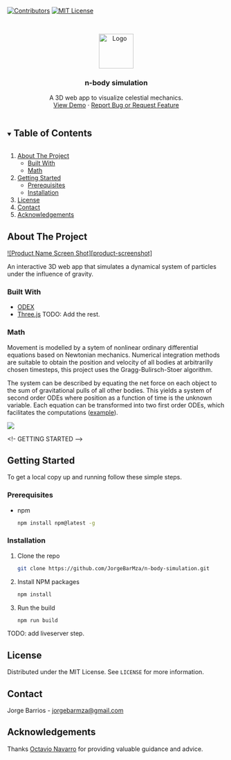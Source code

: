 <!--
*** Thanks for checking out the Best-README-Template. If you have a suggestion
*** that would make this better, please fork the repo and create a pull request
*** or simply open an issue with the tag "enhancement".
*** Thanks again! Now go create something AMAZING! :D
***
***
***
*** To avoid retyping too much info. Do a search and replace for the following:
*** JorgeBarMza, n-body-simulation, jorgebarmza@gmail.com, n-body simulation, An interactive 3D web app to visualize celestial mechanics.
-->



<!-- PROJECT SHIELDS -->
<!--
*** I'm using markdown "reference style" links for readability.
*** Reference links are enclosed in brackets [ ] instead of parentheses ( ).
*** See the bottom of this document for the declaration of the reference variables
*** for contributors-url, forks-url, etc. This is an optional, concise syntax you may use.
*** https://www.markdownguide.org/basic-syntax/#reference-style-links
-->
[![Contributors][contributors-shield]][contributors-url]
[![MIT License][license-shield]][license-url]

<!-- PROJECT LOGO -->
<br />
<p align="center">
  <a href="https://github.com/JorgeBarMza/n-body-simulation">
    <img src="images/logo.png" alt="Logo" width="80" height="80">
  </a>

  <h3 align="center">n-body simulation</h3>

  <p align="center">
    A 3D web app to visualize celestial mechanics.
    <br />
    <a href="https://github.com/JorgeBarMza/n-body-simulation">View Demo</a>
    ·
    <a href="https://github.com/JorgeBarMza/n-body-simulation/issues">Report Bug or Request Feature</a>
  </p>
</p>



<!-- TABLE OF CONTENTS -->
<details open="open">
  <summary><h2 style="display: inline-block">Table of Contents</h2></summary>
  <ol>
    <li>
      <a href="#about-the-project">About The Project</a>
      <ul>
        <li><a href="#built-with">Built With</a></li>
        <li><a href="#built-with">Math</a></li>
      </ul>
    </li>
    <li>
      <a href="#getting-started">Getting Started</a>
      <ul>
        <li><a href="#prerequisites">Prerequisites</a></li>
        <li><a href="#installation">Installation</a></li>
      </ul>
    </li>
    <li><a href="#license">License</a></li>
    <li><a href="#contact">Contact</a></li>
    <li><a href="#acknowledgements">Acknowledgements</a></li>
  </ol>
</details>



<!-- ABOUT THE PROJECT -->
## About The Project

[![Product Name Screen Shot][product-screenshot]](https://example.com)

An interactive 3D web app that simulates a dynamical system of particles under the influence of gravity. 

### Built With

* [ODEX](https://github.com/littleredcomputer/odex-js)
* [Three.js](https://threejs.org/)
TODO: Add the rest.

### Math

Movement is modelled by a sytem of nonlinear ordinary differential equations based on Newtonian mechanics. Numerical integration methods are suitable to obtain the position and velocity of all bodies at arbitrarilly chosen timesteps, this project uses the Gragg-Bulirsch-Stoer algorithm. 

The system can be described by equating the net force on each object to the sum of gravitational pulls of all other bodies. This yields a system of second order ODEs where position as a function of time is the unknown variable. Each equation can be transformed into two first order ODEs, which facilitates the computations ([example](https://towardsdatascience.com/modelling-the-three-body-problem-in-classical-mechanics-using-python-9dc270ad7767)).  

![](https://latex.codecogs.com/svg.latex?\large&space;F_{ij}=\frac{Gm_im_j}{{\|&space;r_j&space;-&space;r_i&space;\|}^2}&space;\cdot&space;\frac{(r_j&space;-&space;r_i)}{\|&space;r_j&space;-&space;r_i&space;\|}&space;=&space;\frac{Gm_im_j(r_j-r_i)}{{\|&space;r_j&space;-&space;r_i&space;\|}^3})

<!- GETTING STARTED -->
## Getting Started

To get a local copy up and running follow these simple steps.

### Prerequisites

* npm
  ```sh
  npm install npm@latest -g
  ```

### Installation

1. Clone the repo
   ```sh
   git clone https://github.com/JorgeBarMza/n-body-simulation.git
   ```
2. Install NPM packages
   ```sh
   npm install
   ```
2. Run the build
   ```sh
   npm run build
   ```
TODO: add liveserver step.

<!-- LICENSE -->
## License

Distributed under the MIT License. See `LICENSE` for more information.

<!-- CONTACT -->
## Contact

Jorge Barrios - jorgebarmza@gmail.com

<!-- ACKNOWLEDGEMENTS -->
## Acknowledgements

Thanks [Octavio Navarro](https://github.com/octavio-navarro) for providing valuable guidance and advice.






<!-- MARKDOWN LINKS & IMAGES -->
<!-- https://www.markdownguide.org/basic-syntax/#reference-style-links -->
[contributors-shield]: https://img.shields.io/github/contributors/JorgeBarMza/n-body-simulation.svg?style=for-the-badge
[contributors-url]: https://github.com/JorgeBarMza/n-body-simulation/graphs/contributors
[forks-shield]: https://img.shields.io/github/forks/JorgeBarMza/n-body-simulation.svg?style=for-the-badge
[forks-url]: https://github.com/JorgeBarMza/n-body-simulation/network/members
[stars-shield]: https://img.shields.io/github/stars/JorgeBarMza/n-body-simulation.svg?style=for-the-badge
[stars-url]: https://github.com/JorgeBarMza/n-body-simulation/stargazers
[issues-shield]: https://img.shields.io/github/issues/JorgeBarMza/n-body-simulation.svg?style=for-the-badge
[issues-url]: https://github.com/JorgeBarMza/n-body-simulation/issues
[license-shield]: https://img.shields.io/github/license/JorgeBarMza/n-body-simulation.svg?style=for-the-badge
[license-url]: https://github.com/JorgeBarMza/n-body-simulation/LICENSE.txt
[linkedin-shield]: https://img.shields.io/badge/-LinkedIn-black.svg?style=for-the-badge&logo=linkedin&colorB=555